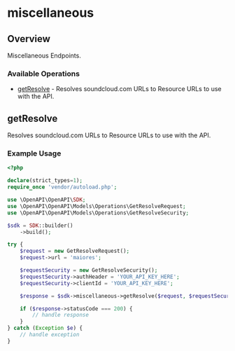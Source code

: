 # miscellaneous

## Overview

Miscellaneous Endpoints.

### Available Operations

* [getResolve](#getresolve) - Resolves soundcloud.com URLs to Resource URLs to use with the API.

## getResolve

Resolves soundcloud.com URLs to Resource URLs to use with the API.

### Example Usage

```php
<?php

declare(strict_types=1);
require_once 'vendor/autoload.php';

use \OpenAPI\OpenAPI\SDK;
use \OpenAPI\OpenAPI\Models\Operations\GetResolveRequest;
use \OpenAPI\OpenAPI\Models\Operations\GetResolveSecurity;

$sdk = SDK::builder()
    ->build();

try {
    $request = new GetResolveRequest();
    $request->url = 'maiores';

    $requestSecurity = new GetResolveSecurity();
    $requestSecurity->authHeader = 'YOUR_API_KEY_HERE';
    $requestSecurity->clientId = 'YOUR_API_KEY_HERE';

    $response = $sdk->miscellaneous->getResolve($request, $requestSecurity);

    if ($response->statusCode === 200) {
        // handle response
    }
} catch (Exception $e) {
    // handle exception
}
```
